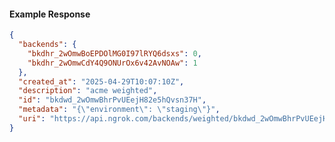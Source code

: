 <!-- Code generated for API Clients. DO NOT EDIT. -->

#### Example Response

```json
{
  "backends": {
    "bkdhr_2wOmwBoEPDOlMG0I97lRYQ6dsxs": 0,
    "bkdhr_2wOmwCdY4Q9ONUrOx6v42AvNOAw": 1
  },
  "created_at": "2025-04-29T10:07:10Z",
  "description": "acme weighted",
  "id": "bkdwd_2wOmwBhrPvUEejH82e5hQvsn37H",
  "metadata": "{\"environment\": \"staging\"}",
  "uri": "https://api.ngrok.com/backends/weighted/bkdwd_2wOmwBhrPvUEejH82e5hQvsn37H"
}
```
